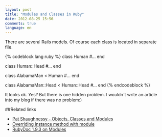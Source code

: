 ```yaml
---
layout: post
title: "Modules and Classes in Ruby"
date: 2012-08-25 15:56
comments: true
language: en
---
```


There are several Rails models. Of course each class is located in separate file.

{% codeblock lang:ruby %}
class Human
  #...
end

class Human::Head
  #...
end

class AlabamaMan < Human
  #...
end

class AlabamaMan::Head < Human::Head
  #...
end
{% endcodeblock %}

It looks ok. Yes? But there is one hidden problem. I wouldn`t write an article
into my blog if there was no problem:)

##Related links

* [Pat Shaughnessy - Objects, Classes and Modules](http://patshaughnessy.net/2012/7/26/objects-classes-and-modules)
* [Overriding instance method with module](http://shime.github.com/blog/2012/08/06/overriding-instance-method-with-module-method/)
* [RubyDoc 1.9.3 on Modules](http://www.ruby-doc.org/core-1.9.3/Module.html)